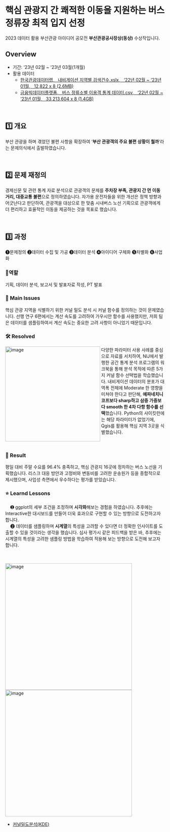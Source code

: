 # 핵심 관광지 간 쾌적한 이동을 지원하는 버스 정류장 최적 입지 선정
2023 데이터 활용 부산관광 아이디어 공모전 **부산관광공사장상(동상)** 수상작입니다.<br>

## Overview
- 기간: ‘23년 02월 ~ ‘23년 03월(1개월)
- 활용 데이터
  - [한국관광데이터랩,  &nbsp; 내비게이션 지역별 검색건수.xslx, &nbsp; ‘22년 02월 ~ ‘23년 01월, &nbsp; 12,822 x 8 (2.6MB)](https://datalab.visitkorea.or.kr/)
  - [금융빅데이터플랫폼, &nbsp; 버스 정류소별 이용객 통계 데이터.csv, &nbsp; ‘22년 02월 ~ ‘23년 01월, &nbsp; 33,213,604 x 8 (1.4GB)](https://www.bigdata-finance.kr/)
<br>


## 1️⃣ 개요
부산 관광을 하며 겪었던 불편 사항을 확장하여 ‘**부산 관광객의 주요 불편 상황이 뭘까**’라는 문제의식에서 출발하였습니다.

<br>

## 2️⃣ 문제 재정의
경제신문 및 관련 통계 자료 분석으로 관광객의 문제를 **주차장 부족, 관광지 간 먼 이동 거리, 대중교통 불편**으로 정의하였습니다. 자가용 운전자들을 위한 개선은 정책 방향과 어긋난다고 판단하여, 관광객을 대상으로 한 맞춤 시내버스 노선 기획으로 관광객에게 더 편리하고 효율적인 이동을 제공하는 것을 목표로 했습니다.

<br>

## 3️⃣ 과정 

❶문제정의 ❷데이터 수집 및 가공 ❸데이터 분석 ❹아이디어 구체화 ❺차별화 ❻사업화


### 👤역할
기획, 데이터 분석, 보고서 및 발표자료 작성, PT 발표
<br>

### 🧐 Main Issues
핵심 관광 지역을 식별하기 위한 커널 밀도 분석 시 커널 함수를 정의하는 것이 문제였습니다. 선행 연구 6편에서는 계산 속도를 고려하여 가우시안 함수를 사용했지만, 저희 팀은 데이터를 샘플링하여서 계산 속도는 중요한 고려 사항이 아니었기 때문입니다. 

### 🛠️ Resolved
<img align="left" src="https://user-images.githubusercontent.com/93497667/232210064-895073a8-147d-4e17-a439-cc1645897280.png" alt="image" width="300"/> 다양한 파라미터 사용 사례를 중심으로 자료를 서치하여, NIJ에서 발행한 공간 통계 분석 프로그램의 워크북을 통해 분석 목적에 따른 5가지 커널 함수 선택법을 학습했습니다. 내비게이션 데이터의 분포가 대역폭 전체에 Moderate 한 영향을 미쳐야 한다고 판단해, **예파네치니코프보다 sharp하고 삼중 가중보다 smooth 한 4차 다항 함수를 선택**했습니다. Python의 사이킷런에는 해당 파라미터가 없었기에, Qgis를 활용해 핵심 지역 3곳을 식별했습니다.

<br>

### 🎯 Result
평일 대비 주말 수요를 96.4% 충족하고, 핵심 관광지 16곳에 정차하는 버스 노선을 기획했습니다. 리스크 대응 방안과 고정비와 변동비를 고려한 운송원가 등을 종합적으로 제시했으며, 사업성 측면에서 우수하다는 평가를 받았습니다.
<br>
### ⭐ Learnd Lessons
&nbsp;&nbsp;&nbsp;&nbsp;➊ ggplot의 세부 조건을 조정하며 **시각화**해보는 경험을 하였습니다. 추후에는 Interactive한 대시보드를 만들어 더욱 효과으로 구현할 수 있는 방향으로 도전하고자 합니다. 
<br>
&nbsp;&nbsp;&nbsp;&nbsp;➋ 데이터를 샘플링하며 **시계열**의 특성을 고려할 수 있다면 더 정확한 인사이트를 도출할 수 있을 것이라는 생각을 했습니다. 심사 평가시 같은 피드백을 받은 바, 추후에는 시계열의 특성을 고려한 샘플링 방법을 학습하여 적용해 보는 방향으로 도전해 보고자 합니다.

<br>
<br>

<div class="image-container">
  <img src="https://user-images.githubusercontent.com/93497667/232216526-99e27c85-daac-4a25-b49a-73c3848aaf25.jpg" alt="image"  width="400"/>
  <img src="https://user-images.githubusercontent.com/93497667/232216651-c00ad08b-0d94-43ef-998b-8851b734d169.jpg" alt="image"  width="400"/>
</div>


- [커널밀도분석(KDE)](https://www.notion.so/TMP-e977f66c09ee453b9e2c05d3869ff5e9?pvs=4)
